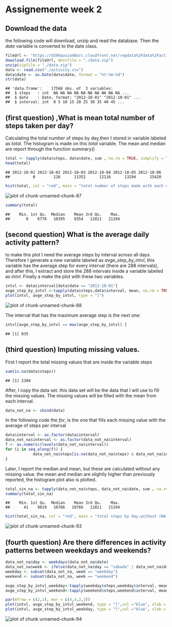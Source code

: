 Assignemente week 2 
===================
## Download the data

the following code will download, unzip and read the database. Then the *date* variable is converted to the date class.

```r
fileUrl <- "https://d396qusza40orc.cloudfront.net/repdata%2Fdata%2Factivity.zip"
download.file(fileUrl, destfile = "./data.zip")
unzip(zipfile = "./data.zip")
data <- read.csv("./activity.csv")
data$date <- as.Date(data$date, format = "%Y-%m-%d")
str(data)
```

```
## 'data.frame':	17568 obs. of  3 variables:
##  $ steps   : int  NA NA NA NA NA NA NA NA NA NA ...
##  $ date    : Date, format: "2012-10-01" "2012-10-01" ...
##  $ interval: int  0 5 10 15 20 25 30 35 40 45 ...
```
## (first question) ,What is mean total number of steps taken per day?

Calculating the total number of steps by day,then I stored in variable labeled as *total*. The histogram is made on this *total* variable. The mean and median are report through the function summary()


```r
total <- tapply(data$steps, data$date, sum , na.rm = TRUE, simplify = TRUE)
head(total)
```

```
## 2012-10-01 2012-10-02 2012-10-03 2012-10-04 2012-10-05 2012-10-06 
##          0        126      11352      12116      13294      15420
```

```r
hist(total, col = "red", main = "total number of steps made with each day", xlab = "steps", ylab = "Number of days")
```

![plot of chunk unnamed-chunk-87](figure/unnamed-chunk-87-1.png)

```r
summary(total)
```

```
##    Min. 1st Qu.  Median    Mean 3rd Qu.    Max. 
##       0    6778   10395    9354   12811   21194
```

## (second question) What is the average daily activity pattern?

to make this plot I need the average steps by interval across all days. Therefore I generate a new variable labeled as *avge_step_by_intvl*, this variable has the average step for every interval (there are 288 intervals), and after this, I extract and store the 288 intervals inside a variable labeled as *intvl*. Finally a make the plot with these two variables.

```r
intvl <- data$interval[data$date == "2012-10-01"]
avge_step_by_intvl <-tapply(data$steps,data$interval, mean, na.rm = TRUE, simplify = TRUE)
plot(intvl, avge_step_by_intvl, type = "l")
```

![plot of chunk unnamed-chunk-88](figure/unnamed-chunk-88-1.png)


The interval that has the maximum average step is the next one:



```r
intvl[avge_step_by_intvl == max(avge_step_by_intvl) ]
```

```
## [1] 835
```
## (third question) Imputing missing values.
First I report the total missing values that are inside the variable *steps*

```r
sum(is.na(data$steps))
```

```
## [1] 2304
```
After, I copy the data set. this data set will be the data that I will use to fill the missing values. The missing values will be filled with the mean from each interval.

```r
data_not_na <- cbind(data)
```

In the following code the *for*, is the one that fills each missing value with the average of steps per interval

```r
data$interval <- as.factor(data$interval)
data_not_na$interval <- as.factor(data_not_na$interval)
f <- as.numeric(levels(data_not_na$interval))
for (i in seq_along(f)) {
            data_not_na$steps[is.na(data_not_na$steps) & data_not_na$interval == f[i]] <- mean(data_not_na$steps[data_not_na$interval==f[i]], na.rm = TRUE)
}
```
Later, I report the median and mean, but these are calculated without any missing value. the mean and median are slightly higher than previously reported, the histogram plot also is plotted.

```r
total_sin_na <- tapply(data_not_na$steps, data_not_na$date, sum , na.rm = TRUE, simplify = TRUE)
summary(total_sin_na)
```

```
##    Min. 1st Qu.  Median    Mean 3rd Qu.    Max. 
##      41    9819   10766   10766   12811   21194
```

```r
hist(total_sin_na, col = "red", main = "total steps by day,without (NA) missing values", xlab = "total steps", ylab = "day")
```

![plot of chunk unnamed-chunk-93](figure/unnamed-chunk-93-1.png)

## (fourth question) Are there differences in activity patterns between weekdays and weekends?


```r
data_not_na$day <- weekdays(data_not_na$date)
data_not_na$week <- ifelse(data_not_na$day == "sábado" | data_not_na$day == "domingo", "weekend", "weekday" )
weekday <- subset(data_not_na, week == "weekday")
weekend <- subset(data_not_na, week == "weekend")

avge_step_by_intvl_weekday<-tapply(weekday$steps,weekday$interval, mean, simplify = TRUE)
avge_step_by_intvl_weekend<-tapply(weekend$steps,weekend$interval, mean, simplify = TRUE)

par(mfrow = c(2,1), mar = c(4,4,2,2))
plot(intvl, avge_step_by_intvl_weekend, type = "l",col ="blue", xlab = "", ylab = "Number of steps", main = "weekend")
plot(intvl, avge_step_by_intvl_weekday, type = "l",col ="blue", xlab = "interval", ylab = "Number of steps", main = "weekday")
```

![plot of chunk unnamed-chunk-94](figure/unnamed-chunk-94-1.png)









